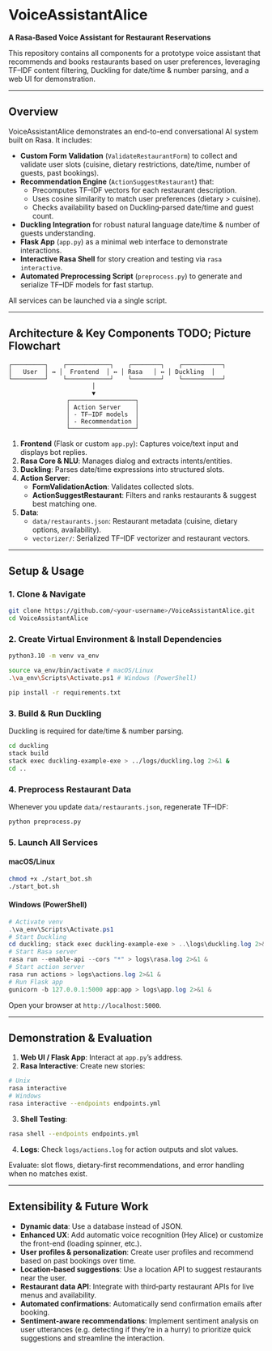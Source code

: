 # VoiceAssistantAlice

**A Rasa‑Based Voice Assistant for Restaurant Reservations**

This repository contains all components for a prototype voice assistant that recommends and books restaurants based on user preferences, leveraging TF–IDF content filtering, Duckling for date/time & number parsing, and a web UI for demonstration.

---

##  Overview

VoiceAssistantAlice demonstrates an end-to-end conversational AI system built on Rasa. It includes:

- **Custom Form Validation** (`ValidateRestaurantForm`) to collect and validate user slots (cuisine, dietary restrictions, date/time, number of guests, past bookings).
- **Recommendation Engine** (`ActionSuggestRestaurant`) that:
  - Precomputes TF–IDF vectors for each restaurant description.
  - Uses cosine similarity to match user preferences (dietary > cuisine).
  - Checks availability based on Duckling‑parsed date/time and guest count.
- **Duckling Integration** for robust natural language date/time & number of guests understanding.
- **Flask App** (`app.py`) as a minimal web interface to demonstrate interactions.
- **Interactive Rasa Shell** for story creation and testing via `rasa interactive`.
- **Automated Preprocessing Script** (`preprocess.py`) to generate and serialize TF–IDF models for fast startup.

All services can be launched via a single script.

---

## Architecture & Key Components TODO; Picture Flowchart

```plaintext
┌─────────┐    ┌────────────┐    ┌────────┐    ┌───────────┐
│   User  │ ↔︎ │  Frontend  │ ↔︎ │ Rasa   │ ↔︎ │ Duckling  │
└─────────┘    └────────────┘    └────────┘    └───────────┘
                       │
                       ▼
                ┌──────────────────┐
                │ Action Server    │
                │ - TF–IDF models  │
                │ - Recommendation │
                └──────────────────┘
```

1. **Frontend** (Flask or custom `app.py`): Captures voice/text input and displays bot replies.  
2. **Rasa Core & NLU**: Manages dialog and extracts intents/entities.  
3. **Duckling**: Parses date/time expressions into structured slots.  
4. **Action Server**:  
   - **FormValidationAction**: Validates collected slots.  
   - **ActionSuggestRestaurant**: Filters and ranks restaurants & suggest best matching one.  
5. **Data**:  
   - `data/restaurants.json`: Restaurant metadata (cuisine, dietary options, availability).  
   - `vectorizer/`: Serialized TF–IDF vectorizer and restaurant vectors.  

---

## Setup & Usage 

### 1. Clone & Navigate  
```bash
git clone https://github.com/<your-username>/VoiceAssistantAlice.git
cd VoiceAssistantAlice
```

### 2. Create Virtual Environment & Install Dependencies  
```bash
python3.10 -m venv va_env

source va_env/bin/activate # macOS/Linux
.\va_env\Scripts\Activate.ps1 # Windows (PowerShell)

pip install -r requirements.txt
```

### 3. Build & Run Duckling  
Duckling is required for date/time & number parsing.  
```bash
cd duckling
stack build
stack exec duckling-example-exe > ../logs/duckling.log 2>&1 &
cd ..
```

### 4. Preprocess Restaurant Data  
Whenever you update `data/restaurants.json`, regenerate TF–IDF:  
```bash
python preprocess.py
```

### 5. Launch All Services  
#### macOS/Linux  
```bash
chmod +x ./start_bot.sh
./start_bot.sh
```

#### Windows (PowerShell)  
```powershell
# Activate venv
.\va_env\Scripts\Activate.ps1
# Start Duckling
cd duckling; stack exec duckling-example-exe > ..\logs\duckling.log 2>&1 ; cd ..
# Start Rasa server
rasa run --enable-api --cors "*" > logs\rasa.log 2>&1 &
# Start action server
rasa run actions > logs\actions.log 2>&1 &
# Run Flask app
gunicorn -b 127.0.0.1:5000 app:app > logs\app.log 2>&1 &
```

Open your browser at `http://localhost:5000`.

---

## Demonstration & Evaluation

1. **Web UI / Flask App**: Interact at `app.py`’s address.  
2. **Rasa Interactive**: Create new stories:  
```bash
# Unix
rasa interactive
# Windows
rasa interactive --endpoints endpoints.yml
```
3. **Shell Testing**:  
```bash
rasa shell --endpoints endpoints.yml
```
4. **Logs**: Check `logs/actions.log` for action outputs and slot values.

Evaluate: slot flows, dietary-first recommendations, and error handling when no matches exist.

---

## Extensibility & Future Work

- **Dynamic data**: Use a database instead of JSON.  
- **Enhanced UX**: Add automatic voice recognition (Hey Alice) or customize the front-end (loading spinner, etc.).  
- **User profiles & personalization**: Create user profiles and recommend based on past bookings over time.  
- **Location-based suggestions**: Use a location API to suggest restaurants near the user.  
- **Restaurant data API**: Integrate with third‑party restaurant APIs for live menus and availability.  
- **Automated confirmations**: Automatically send confirmation emails after booking.
- **Sentiment-aware recommendations**: Implement sentiment analysis on user utterances (e.g. detecting if they’re in a hurry) to prioritize quick suggestions and streamline the interaction.


